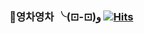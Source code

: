 ### 🌱영차영차 ╰(⊡-⊡)و [![Hits](https://hits.seeyoufarm.com/api/count/incr/badge.svg?url=https%3A%2F%2Fgithub.com%2Frim0703&count_bg=%2379C83D&title_bg=%23555555&icon=&icon_color=%23E7E7E7&title=hits&edge_flat=false)](https://hits.seeyoufarm.com)

<!--
**rim0703/rim0703** is a ✨ _special_ ✨ repository because its `README.md` (this file) appears on your GitHub profile.

Here are some ideas to get you started:

- 🔭 I’m currently working on ...
- 🌱 I’m currently learning ...
- 👯 I’m looking to collaborate on ...
- 🤔 I’m looking for help with ...
- 💬 Ask me about ...
- 📫 How to reach me: ...
- 😄 Pronouns: ...
- ⚡ Fun fact: ...
-->

<!-- ![rim0703's github stats](https://github-readme-stats.vercel.app/api?username=rim0703) 
<b>1일1커밋!</b> 

개강 3/2(화)

[![Solved.ac
프로필](http://mazassumnida.wtf/api/v2/generate_badge?boj=rim0703)](https://solved.ac/rim0703)

-->




